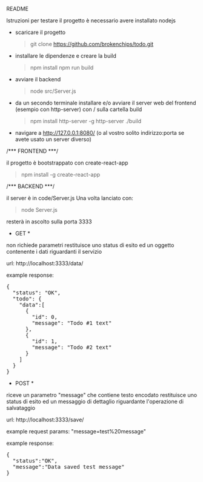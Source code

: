 README

Istruzioni
per testare il progetto è necessario avere installato nodejs


- scaricare il progetto

  > git clone https://github.com/brokenchips/todo.git

- installare le dipendenze e creare la build

  > npm install
  > npm run build

- avviare il backend

  > node src/Server.js

- da un secondo terminale installare e/o avviare il server web del frontend (esempio con http-server) con / sulla cartella build

  > npm install http-server -g
  > http-server ./build

- navigare a http://127.0.0.1:8080/ (o al vostro solito indirizzo:porta se avete usato un server diverso)


/***
FRONTEND
***/

il progetto è bootstrappato con create-react-app

> npm install -g create-react-app

/***
BACKEND
***/

il server è in code/Server.js
Una volta lanciato con:

  > node Server.js

resterà in ascolto sulla porta 3333


* GET *

non richiede parametri
restituisce uno status di esito ed un oggetto contenente i dati riguardanti il servizio

url: http://localhost:3333/data/

example response: 
<pre>
{
  "status": "OK",
  "todo": {
    "data":[
      {
        "id": 0,
        "message": "Todo #1 text"
      },
      {
        "id": 1,
        "message": "Todo #2 text"
      }
    ]
  }
}
</pre>


* POST *

riceve un parametro "message" che contiene testo encodato
restituisce uno status di esito ed un messaggio di dettaglio riguardante l'operazione di salvataggio

url: http://localhost:3333/save/

example request params: "message=test%20message"

example response: 
<pre>
{
  "status":"OK",
  "message":"Data saved test message"
}
</pre>